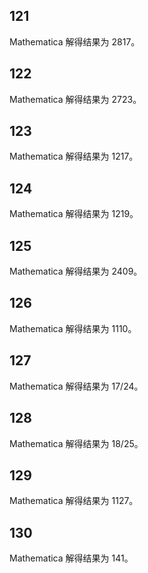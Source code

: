 ## 121

Mathematica 解得结果为 2817。

## 122

Mathematica 解得结果为 2723。

## 123

Mathematica 解得结果为 1217。

## 124

Mathematica 解得结果为 1219。

## 125

Mathematica 解得结果为 2409。

## 126

Mathematica 解得结果为 1110。

## 127

Mathematica 解得结果为 17/24。

## 128

Mathematica 解得结果为 18/25。

## 129

Mathematica 解得结果为 1127。

## 130

Mathematica 解得结果为 141。